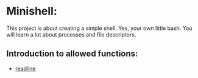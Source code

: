 # Minishell:
This project is about creating a simple shell. Yes, your own little bash. You will learn a lot about processes and file descriptors.
## Introduction to allowed functions:
- [readline](docs/readline.MD)
